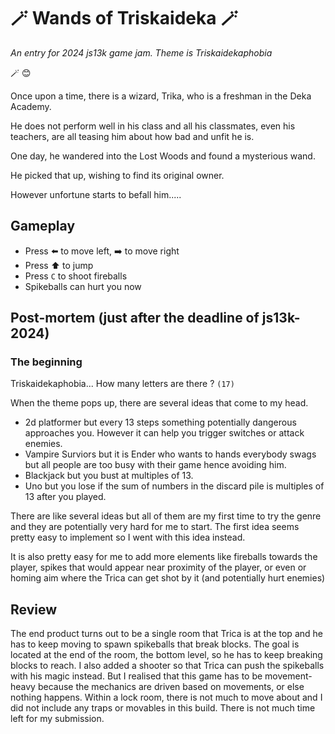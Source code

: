 #  :magic_wand: Wands of Triskaideka :magic_wand:
_An entry for 2024 js13k game jam. Theme is Triskaidekaphobia_

:magic_wand: :blush:

Once upon a time, there is a wizard, Trika, who is a freshman in the Deka Academy.

He does not perform well in his class and all his classmates, even his teachers, are all teasing him about how bad and unfit he is.

One day, he wandered into the Lost Woods and found a mysterious wand.

He picked that up, wishing to find its original owner. 

However unfortune starts to befall him.....

## Gameplay

- Press :arrow_left: to move left, :arrow_right: to move right
- Press :arrow_up: to jump
- Press `C` to shoot fireballs
- Spikeballs can hurt you now

## Post-mortem (just after the deadline of js13k-2024)

### The beginning
Triskaidekaphobia... How many letters are there ? `(17)`

When the theme pops up, there are several ideas that come to my head.
- 2d platformer but every 13 steps something potentially dangerous approaches you. However it can help you trigger switches or attack enemies.
- Vampire Surviors but it is Ender who wants to hands everybody swags but all people are too busy with their game hence avoiding him.
- Blackjack but you bust at multiples of 13.
- Uno but you lose if the sum of numbers in the discard pile is multiples of 13 after you played.

There are like several ideas but all of them are my first time to try the genre and they are potentially very hard for me to start. 
The first idea seems pretty easy to implement so I went with this idea instead.

It is also pretty easy for me to add more elements like fireballs towards the player, 
spikes that would appear near proximity of the player, 
or even or homing aim where the Trica can get shot by it (and potentially hurt enemies)

## Review

The end product turns out to be a single room that Trica is at the top and he has to keep moving to spawn spikeballs that break blocks.
The goal is located at the end of the room, the bottom level, so he has to keep breaking blocks to reach. 
I also added a shooter so that Trica can push the spikeballs with his magic instead. 
But I realised that this game has to be movement-heavy because the mechanics are driven based on movements, or else nothing happens.
Within a lock room, there is not much to move about and I did not include any traps or movables in this build. There is not much time left for my submission.
